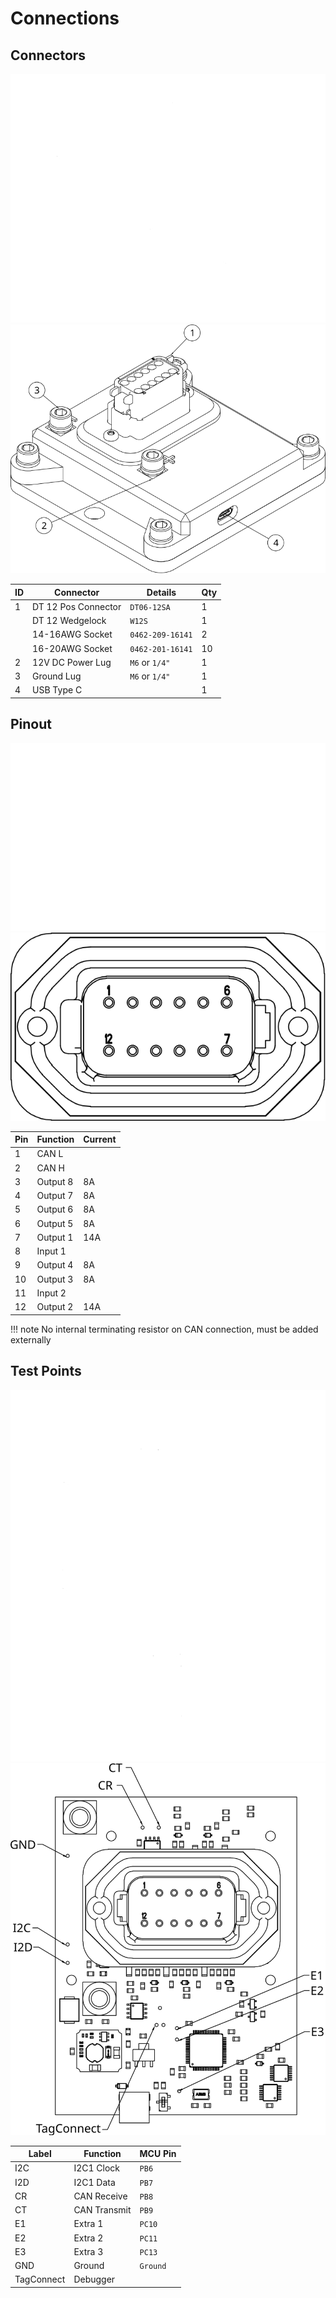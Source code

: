 # Connections

## Connectors

![Connections](images/ConnectionsWhite.svg#only-dark)
![Connections](images/ConnectionsBlack.svg#only-light)

|ID| Connector           | Details         | Qty |
| -| ------------------- | --------------  | --- |
| 1| DT 12 Pos Connector | `DT06-12SA`     | 1   |
|  | DT 12 Wedgelock     | `W12S`          | 1   |
|  | 14-16AWG Socket     | `0462-209-16141`| 2   |
|  | 16-20AWG Socket     | `0462-201-16141`| 10  |
| 2| 12V DC Power Lug    | `M6` or `1/4"`  | 1   |
| 3| Ground Lug          | `M6` or `1/4"`  | 1   |
| 4| USB Type C          |                 | 1   |

## Pinout

![DT 12](images/DTPinNumsWhite.svg#only-dark)
![DT 12](images/DTPinNumsBlack.svg#only-light)

| Pin | Function| Current |
| --- | ------- | ------- |
| 1   | CAN L   |         |
| 2   | CAN H   |         |
| 3   | Output 8| 8A      |
| 4   | Output 7| 8A      |
| 5   | Output 6| 8A      |
| 6   | Output 5| 8A      |
| 7   | Output 1| 14A     |
| 8   | Input 1 |         |
| 9   | Output 4| 8A      |
| 10  | Output 3| 8A      |
| 11  | Input 2 |         |
| 12  | Output 2| 14A     |

!!! note
    No internal terminating resistor on CAN connection, must be added externally

## Test Points

![Test Points](images/TestPointsWhite.svg#only-dark)
![Test Points](images/TestPointsBlack.svg#only-light)

| Label     | Function     | MCU Pin |
| ---       | ------------ | ------- |
| I2C       | I2C1 Clock   | `PB6`   |
| I2D       | I2C1 Data    | `PB7`   |
| CR        | CAN Receive  | `PB8`   |
| CT        | CAN Transmit | `PB9`   |
| E1        | Extra 1      | `PC10`  |
| E2        | Extra 2      | `PC11`  |
| E3        | Extra 3      | `PC13`  |
| GND       | Ground       | `Ground`|
| TagConnect| Debugger     |         |